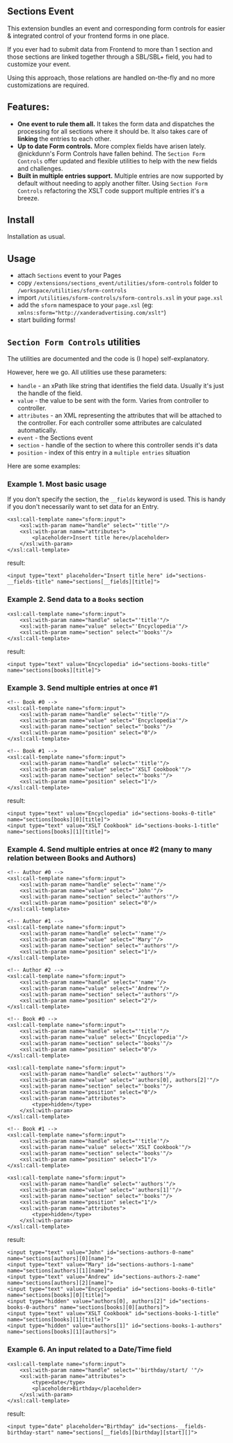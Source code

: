 ## Sections Event

This extension bundles an event and corresponding form controls for easier & integrated control of your frontend forms in one place.

If you ever had to submit data from Frontend to more than 1 section and those sections are linked together through a SBL/SBL+ field, you had to customize your event.

Using this approach, those relations are handled on-the-fly and no more customizations are required.

## Features:

* __One event to rule them all.__ It takes the form data and dispatches the processing for all sections where it should be. It also takes care of __linking__ the entries to each other.
* __Up to date Form controls.__ More complex fields have arisen lately. @nickdunn's Form Controls have fallen behind. The `Section Form Controls` offer updated and flexible utilities to help with the new fields and challenges.
* __Built in multiple entries support.__ Multiple entries are now supported by default without needing to apply another filter. Using `Section Form Controls` refactoring the XSLT code support multiple entries it's a breeze.

## Install

Installation as usual.

## Usage

- attach `Sections` event to your Pages
- copy `/extensions/sections_event/utilities/sform-controls` folder to `/workspace/utilities/sform-controls`
- import `/utilities/sform-controls/sform-controls.xsl` in your `page.xsl`
- add the `sform` namespace to your `page.xsl` (eg: `xmlns:sform="http://xanderadvertising.com/xslt"`)
- start building forms!

## `Section Form Controls` utilities

The utilities are documented and the code is (I hope) self-explanatory.

However, here we go. All utilities use these parameters:

- `handle` - an xPath like string that identifies the field data. Usually it's just the handle of the field.
- `value` - the value to be sent with the form. Varies from controller to controller.
- `attributes` - an XML representing the attributes that will be attached to the controller. For each controller some attributes are calculated automatically.
- `event` - the Sections event
- `section` - handle of the section to where this controller sends it's data
- `position` - index of this entry in a `multiple entries` situation

Here are some examples:

### Example 1. Most basic usage

If you don't specify the section, the `__fields` keyword is used. This is handy if you don't necessarily want to set data for an Entry.

    <xsl:call-template name="sform:input">
        <xsl:with-param name="handle" select="'title'"/>
        <xsl:with-param name="attributes">
            <placeholder>Insert title here</placeholder>
        </xsl:with-param>
    </xsl:call-template>

result:

    <input type="text" placeholder="Insert title here" id="sections-__fields-title" name="sections[__fields][title]">

### Example 2. Send data to a `Books` section

    <xsl:call-template name="sform:input">
        <xsl:with-param name="handle" select="'title'"/>
        <xsl:with-param name="value" select="'Encyclopedia'"/>
        <xsl:with-param name="section" select="'books'"/>
    </xsl:call-template>

result:

    <input type="text" value="Encyclopedia" id="sections-books-title" name="sections[books][title]">

### Example 3. Send multiple entries at once #1

    <!-- Book #0 -->
    <xsl:call-template name="sform:input">
        <xsl:with-param name="handle" select="'title'"/>
        <xsl:with-param name="value" select="'Encyclopedia'"/>
        <xsl:with-param name="section" select="'books'"/>
        <xsl:with-param name="position" select="0"/>
    </xsl:call-template>

    <!-- Book #1 -->
    <xsl:call-template name="sform:input">
        <xsl:with-param name="handle" select="'title'"/>
        <xsl:with-param name="value" select="'XSLT Cookbook'"/>
        <xsl:with-param name="section" select="'books'"/>
        <xsl:with-param name="position" select="1"/>
    </xsl:call-template>

result:

    <input type="text" value="Encyclopedia" id="sections-books-0-title" name="sections[books][0][title]">
    <input type="text" value="XSLT Cookbook" id="sections-books-1-title" name="sections[books][1][title]">

### Example 4. Send multiple entries at once #2 (many to many relation between Books and Authors)

    <!-- Author #0 -->
    <xsl:call-template name="sform:input">
        <xsl:with-param name="handle" select="'name'"/>
        <xsl:with-param name="value" select="'John'"/>
        <xsl:with-param name="section" select="'authors'"/>
        <xsl:with-param name="position" select="0"/>
    </xsl:call-template>

    <!-- Author #1 -->
    <xsl:call-template name="sform:input">
        <xsl:with-param name="handle" select="'name'"/>
        <xsl:with-param name="value" select="'Mary'"/>
        <xsl:with-param name="section" select="'authors'"/>
        <xsl:with-param name="position" select="1"/>
    </xsl:call-template>

    <!-- Author #2 -->
    <xsl:call-template name="sform:input">
        <xsl:with-param name="handle" select="'name'"/>
        <xsl:with-param name="value" select="'Andrew'"/>
        <xsl:with-param name="section" select="'authors'"/>
        <xsl:with-param name="position" select="2"/>
    </xsl:call-template>

    <!-- Book #0 -->
    <xsl:call-template name="sform:input">
        <xsl:with-param name="handle" select="'title'"/>
        <xsl:with-param name="value" select="'Encyclopedia'"/>
        <xsl:with-param name="section" select="'books'"/>
        <xsl:with-param name="position" select="0"/>
    </xsl:call-template>

    <xsl:call-template name="sform:input">
        <xsl:with-param name="handle" select="'authors'"/>
        <xsl:with-param name="value" select="'authors[0], authors[2]'"/>
        <xsl:with-param name="section" select="'books'"/>
        <xsl:with-param name="position" select="0"/>
        <xsl:with-param name="attributes">
            <type>hidden</type>
        </xsl:with-param>
    </xsl:call-template>

    <!-- Book #1 -->
    <xsl:call-template name="sform:input">
        <xsl:with-param name="handle" select="'title'"/>
        <xsl:with-param name="value" select="'XSLT Cookbook'"/>
        <xsl:with-param name="section" select="'books'"/>
        <xsl:with-param name="position" select="1"/>
    </xsl:call-template>

    <xsl:call-template name="sform:input">
        <xsl:with-param name="handle" select="'authors'"/>
        <xsl:with-param name="value" select="'authors[1]'"/>
        <xsl:with-param name="section" select="'books'"/>
        <xsl:with-param name="position" select="1"/>
        <xsl:with-param name="attributes">
            <type>hidden</type>
        </xsl:with-param>
    </xsl:call-template>

result:

    <input type="text" value="John" id="sections-authors-0-name" name="sections[authors][0][name]">
    <input type="text" value="Mary" id="sections-authors-1-name" name="sections[authors][1][name]">
    <input type="text" value="Andrew" id="sections-authors-2-name" name="sections[authors][2][name]">
    <input type="text" value="Encyclopedia" id="sections-books-0-title" name="sections[books][0][title]">
    <input type="hidden" value="authors[0], authors[2]" id="sections-books-0-authors" name="sections[books][0][authors]">
    <input type="text" value="XSLT Cookbook" id="sections-books-1-title" name="sections[books][1][title]">
    <input type="hidden" value="authors[1]" id="sections-books-1-authors" name="sections[books][1][authors]">

### Example 6. An input related to a Date/Time field

    <xsl:call-template name="sform:input">
        <xsl:with-param name="handle" select="'birthday/start/ '"/>
        <xsl:with-param name="attributes">
            <type>date</type>
            <placeholder>Birthday</placeholder>
        </xsl:with-param>
    </xsl:call-template>
    
result:

    <input type="date" placeholder="Birthday" id="sections-__fields-birthday-start" name="sections[__fields][birthday][start][]">
